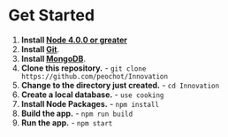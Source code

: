 # Get Started
1. **Install [Node 4.0.0 or greater](https://nodejs.org)**
2. **Install [Git](https://git-scm.com/downloads)**. 
3. **Install [MongoDB](https://www.mongodb.com/download-center?jmp=nav)**.
4. **Clone this repository.** - `git clone https://github.com/peochot/Innovation`
5. **Change to the directory just created.** - `cd Innovation`
6. **Create a local database.** - `use cooking`
7. **Install Node Packages.** - `npm install`
8. **Build the app.** - `npm run build`
9. **Run the app.** - `npm start`